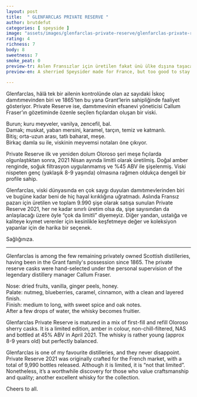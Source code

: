 ```yaml
---
layout: post
title:  " GLENFARCLAS PRIVATE RESERVE "
author: brutdefut
categories: [ speyside ]
image: "assets/images/glenfarclas-private-reserve/glenfarclas-private-reserve.JPG"
rating: 4
richness: 7
body: 8
sweetness: 7
smoke_peat: 0
preview-tr: Aslen Fransızlar için üretilen fakat ünü ülke dışına taşacak kadar iyi bir Speyside.                      
preview-en: A sherried Speysider made for France, but too good to stay there.                  
     
---
```


Glenfarclas, hâlâ tek bir ailenin kontrolünde olan az sayıdaki İskoç damıtımevinden biri ve 1865’ten bu yana Grant’lerin sahipliğinde faaliyet gösteriyor. Private Reserve ise, damıtımevinin efsanevi yöneticisi Callum Fraser’ın gözetiminde özenle seçilen fıçılardan oluşan bir viski.  

Burun; kuru meyveler, vanilya, zencefil, bal.     
Damak; muskat, yaban mersini, karamel, tarçın, temiz ve katmanlı.  
Bitiş; orta-uzun arası, tatlı baharat, meşe.   
Birkaç damla su ile, viskinin meyvemsi notaları öne çıkıyor.  

Private Reserve ilk ve yeniden dolum Oloroso şeri meşe fıçılarda olgunlaştıktan sonra, 2021 Nisan ayında limitli olarak üretilmiş. Doğal amber renginde, soğuk filtrasyon uygulanmamış ve %45 ABV ile şişelenmiş. Viski nispeten genç (yaklaşık 8-9 yaşında) olmasına rağmen oldukça dengeli bir profile sahip.    

Glenfarclas, viski dünyasında en çok saygı duyulan damıtımevlerinden biri ve bugüne kadar beni de hiç hayal kırıklığına uğratmadı. Aslında Fransız pazarı için üretilen ve toplam 9.990 şişe olarak satışa sunulan Private Reserve 2021, her ne kadar sınırlı üretim olsa da, şişe sayısından da anlaşılacağı üzere öyle “çok da limitli” diyemeyiz. Diğer yandan, ustalığa ve kaliteye kıymet verenler için kesinlikle keşfetmeye değer ve koleksiyon yapanlar için de harika bir seçenek.   

Sağlığınıza.

-----------------------------------------------

<p id="english"></p>

Glenfarclas is among the few remaining privately owned Scottish distilleries, having been in the Grant family's possession since 1865. The private reserve casks were hand-selected under the personal supervision of the legendary distillery manager Callum Fraser.  

Nose: dried fruits, vanilla, ginger peels, honey.  
Palate: nutmeg, blueberries, caramel, cinnamon, with a clean and layered finish.   
Finish: medium to long, with sweet spice and oak notes.  
After a few drops of water, the whisky becomes fruitier.      

Glenfarclas Private Reserve is matured in a mix of first-fill and refill Oloroso sherry casks. It is a limited edition, amber in colour, non-chill-filtered, NAS and bottled at 45% ABV in April 2021. The whisky is rather young (approx 8-9 years old) but perfectly balanced.  

Glenfarclas is one of my favourite distilleries, and they never disappoint. Private Reserve 2021 was originally crafted for the French market, with a total of 9,990 bottles released. Although it is limited, it is “not that limited”. Nonetheless, it’s a worthwhile discovery for those who value craftsmanship and quality; another excellent whisky for the collection.  

Cheers to all.    


  
